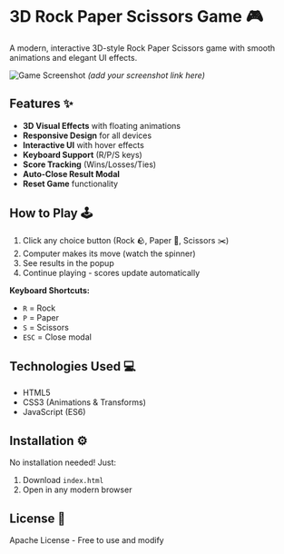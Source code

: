# 3D Rock Paper Scissors Game 🎮

A modern, interactive 3D-style Rock Paper Scissors game with smooth animations and elegant UI effects.

![Game Screenshot](https://i.imgur.com/placeholder.png) *(add your screenshot link here)*

## Features ✨

- **3D Visual Effects** with floating animations
- **Responsive Design** for all devices
- **Interactive UI** with hover effects
- **Keyboard Support** (R/P/S keys)
- **Score Tracking** (Wins/Losses/Ties)
- **Auto-Close Result Modal**
- **Reset Game** functionality

## How to Play 🕹️

1. Click any choice button (Rock 🪨, Paper 📄, Scissors ✂️)
2. Computer makes its move (watch the spinner)
3. See results in the popup
4. Continue playing - scores update automatically

**Keyboard Shortcuts:**
- `R` = Rock
- `P` = Paper
- `S` = Scissors
- `ESC` = Close modal

## Technologies Used 💻

- HTML5
- CSS3 (Animations & Transforms)
- JavaScript (ES6)

## Installation ⚙️

No installation needed! Just:
1. Download `index.html`
2. Open in any modern browser


## License 📜

Apache License - Free to use and modify
